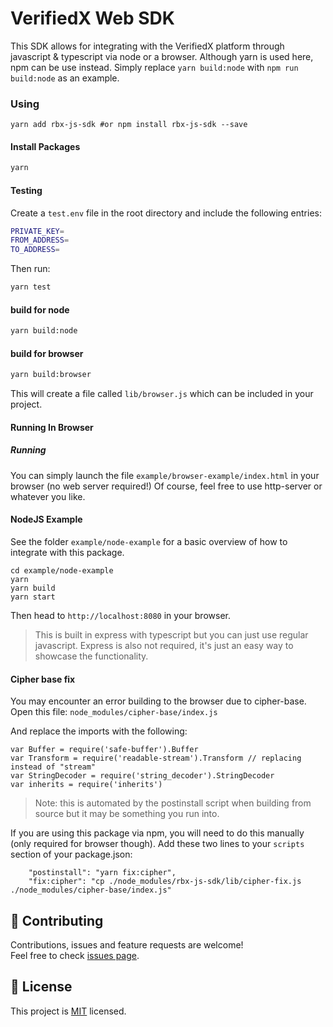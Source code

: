 # VerifiedX Web SDK

This SDK allows for integrating with the VerifiedX platform through javascript & typescript via node or a browser.
Although yarn is used here, npm can be use instead. Simply replace `yarn build:node` with `npm run build:node` as an example.

### Using

```
yarn add rbx-js-sdk #or npm install rbx-js-sdk --save
```

#### Install Packages

```bash
yarn
```

#### Testing

Create a `test.env` file in the root directory and include the following entries:

```bash
PRIVATE_KEY=
FROM_ADDRESS=
TO_ADDRESS=
```


Then run:

```bash
yarn test
```

#### build for node

```bash
yarn build:node
```

#### build for browser

```bash
yarn build:browser
```

This will create a file called `lib/browser.js` which can be included in your project.


#### Running In Browser

##### Running

You can simply launch the file `example/browser-example/index.html` in your browser (no web server required!)
Of course, feel free to use http-server or whatever you like.

#### NodeJS Example

See the folder `example/node-example` for a basic overview of how to integrate with this package.

```
cd example/node-example
yarn
yarn build
yarn start
```

Then head to `http://localhost:8080` in your browser.

> This is built in express with typescript but you can just use regular javascript. Express is also not required, it's just an easy way to showcase the functionality.

#### Cipher base fix

You may encounter an error building to the browser due to cipher-base. Open this file:
`node_modules/cipher-base/index.js`

And replace the imports with the following:

```
var Buffer = require('safe-buffer').Buffer
var Transform = require('readable-stream').Transform // replacing instead of "stream"
var StringDecoder = require('string_decoder').StringDecoder
var inherits = require('inherits')
```

> Note: this is automated by the postinstall script when building from source but it may be something you run into.

If you are using this package via npm, you will need to do this manually (only required for browser though).
Add these two lines to your `scripts` section of your package.json:

```
    "postinstall": "yarn fix:cipher",
    "fix:cipher": "cp ./node_modules/rbx-js-sdk/lib/cipher-fix.js ./node_modules/cipher-base/index.js"
```



## 🤝 Contributing

Contributions, issues and feature requests are welcome!<br />Feel free to check [issues page](issues).

## 📝 License

This project is [MIT](LICENSE) licensed.
